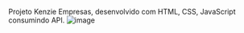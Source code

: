 Projeto Kenzie Empresas, desenvolvido com HTML, CSS, JavaScript consumindo API. 
![image](https://user-images.githubusercontent.com/103108560/192122309-2d4992c3-16df-4a1e-8f6b-a0b011894c34.png)
